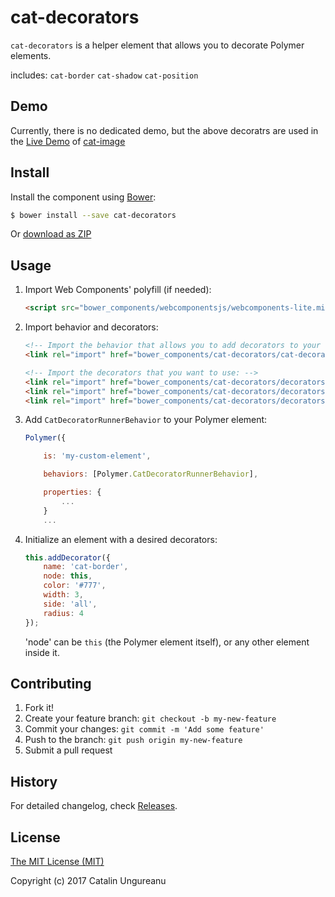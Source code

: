 <!--
[![Published on webcomponents.org](https://img.shields.io/badge/webcomponents.org-published-blue.svg)](https://www.webcomponents.org/element/the-catalin/cat-decorators)
-->
# cat-decorators

`cat-decorators` is a helper element that allows you to decorate Polymer elements.

includes:
`cat-border`
`cat-shadow`
`cat-position`

## Demo

Currently, there is no dedicated demo, but the above decoratrs are used in the [Live Demo](http://webcomponents.online/cat-image/) of [cat-image](https://www.webcomponents.org/element/the-catalin/cat-image)

## Install

Install the component using [Bower](http://bower.io/):

```sh
$ bower install --save cat-decorators
```

Or [download as ZIP](https://github.com/the-catalin/cat-decorators/archive/master.zip)

## Usage

1. Import Web Components' polyfill (if needed):

    ```html
    <script src="bower_components/webcomponentsjs/webcomponents-lite.min.js"></script>
    ```

2. Import behavior and decorators:

    ```html
    <!-- Import the behavior that allows you to add decorators to your elements -->
    <link rel="import" href="bower_components/cat-decorators/cat-decorator-runner-behavior.html">

    <!-- Import the decorators that you want to use: -->
    <link rel="import" href="bower_components/cat-decorators/decorators/cat-border.html">
    <link rel="import" href="bower_components/cat-decorators/decorators/cat-shadow.html">
    <link rel="import" href="bower_components/cat-decorators/decorators/cat-position.html">
    ```

3. Add `CatDecoratorRunnerBehavior` to your Polymer element:

	```js
	Polymer({      

	    is: 'my-custom-element',

	    behaviors: [Polymer.CatDecoratorRunnerBehavior],

	    properties: {
	    	...
	    }
	    ...
	```

4. Initialize an element with a desired decorators:

	```js
	this.addDecorator({
	    name: 'cat-border',
		node: this,
		color: '#777',
		width: 3,
		side: 'all',
		radius: 4
	});
	```
	
	'node' can be `this` (the Polymer element itself), or any other element inside it.


## Contributing

1. Fork it!
2. Create your feature branch: `git checkout -b my-new-feature`
3. Commit your changes: `git commit -m 'Add some feature'`
4. Push to the branch: `git push origin my-new-feature`
5. Submit a pull request

## History

For detailed changelog, check [Releases](https://github.com/the-catalin/cat-decorators/releases).

## License

[The MIT License (MIT)](https://opensource.org/licenses/MIT)

Copyright (c) 2017 Catalin Ungureanu